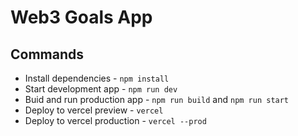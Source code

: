 # Web3 Goals App

## Commands

- Install dependencies - `npm install`
- Start development app - `npm run dev`
- Buid and run production app - `npm run build` and `npm run start`
- Deploy to vercel preview - `vercel`
- Deploy to vercel production - `vercel --prod`
